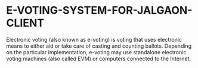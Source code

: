 # E-VOTING-SYSTEM-FOR-JALGAON-CLIENT
Electronic voting (also known as e-voting) is voting that uses electronic means to either aid or take care of casting and counting ballots. Depending on the particular implementation, e-voting may use standalone electronic voting machines (also called EVM) or computers connected to the Internet.
